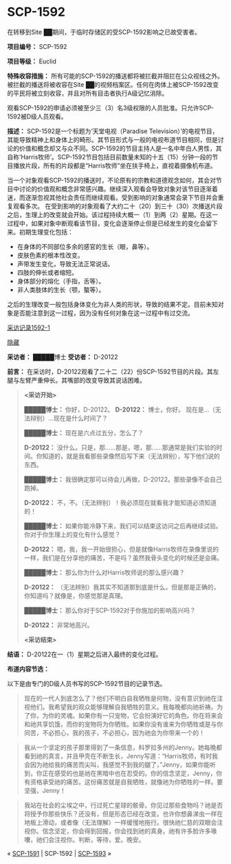 # SCP-1592
                        




在转移到Site ██期间，于临时存储区的受SCP-1592影响之已故受害者。



**项目编号：** SCP-1592

**项目等级：** Euclid

**特殊收容措施：** 所有可能的SCP-1592的播送都将被拦截并阻拦在公众视线之外。被拦截的播送将被收容在Site ██的视频档案区。任何在肉体上被SCP-1592改变的平民将被立刻收容，并且对所有目击者执行A级记忆消除。

观看SCP-1592的申请必须被至少三（3）名3级权限的人员批准。只允许SCP-1592被D级人员观看。

**描述：** SCP-1592是一个标题为‘天堂电视（Paradise Television）’的电视节目，其能导致精神上和身体上的畸形。其节目形式与一般的电视布道节目相同，但是讨论的价值和概念却又与众不同。SCP-1592的节目主持人是一名中年白人男性，其自称‘Harris牧师’。SCP-1592节目包括目前数量未知的十五（15）分钟一段的节目播放片段，所有的片段都是“Harris牧师”坐在扶手椅上，直视着摄像机布道。

当一个对象观看SCP-1592的播送时，不论原有的宗教和道德观念如何，其会对节目中讨论的价值观和概念非常感兴趣。继续深入观看会导致对象对该节目逐渐着迷，而逐渐忽视其他社会责任而继续观看。受到影响的对象通常会录下节目并会重复观看多次。
在受到影响的对象观看了大约二十（20）到三十（30）次播送片段之后，生理上的改变就会开始。该过程持续大概一（1）到两（2）星期。在这一过程中，如果对象中断观看该节目，变化会逐渐停止但是已经发生的变化会留下来。初期生理变化包括：

- 在身体的不同部位多余的感官的生长（眼，鼻等）。
- 皮肤色素的根本性改变。
- 声带发生变化，导致无法正常说话。
- 四肢的伸长或者缩短。
- 身体部分的熔化（手指，舌等）。
- 非人类肢体的生长（颚，螯等）。

之后的生理改变一般包括身体变化为非人类的形状，导致的结果不定。目前未知对象是否能注意到这一过程，因为没有任何对象在这一过程中有过交流。


<a shape='rect' class='collapsible-block-link' href='javascript:;'>&#37319;&#35775;&#35760;&#24405;1592-1</a>

<a shape='rect' class='collapsible-block-link' href='javascript:;'>&#38544;&#34255;</a>

**采访者：** █████博士
**受访者：** D-20122

**前言：** 在采访时，D-20122观看了二十二（22）份SCP-1592节目的片段。其左腿与左臂严重伸长。其嘴部的改变导致其说话困难。


> **<采访开始>** 
> 
> **█████博士：** 你好，D-20122。
**D-20122：** 博士，你好。 现在是…（无法辩别）…现在是什么时间了？
> 
> **█████博士：** 现在是六点过五分，怎么了？
> 
> **D-20122：** 没什么。只是，那……那是，嗯，那……那通常是我们实验的时间。你知道的，就是我看那些录像然后写下来（无法辨别），写下他们说的东西。
> 
> **█████博士：** 我很确定那可以待会儿再做，D-20122。那些录像不会自己跑掉。
> 
> **D-20122：** 不，不。（无法辨别）！我必须现在就看我才能知道必须知道的！
> 
> **█████博士：** 如果你能冷静下来，我们可以结束这访问之后再继续试验。你对于你生理上的变化有什么感觉？
> 
> **D-20122：** 嗯，我，我一开始很担心，但是就像Harris牧师在录像里说的一样，我们是在分享他的痛苦，不是吗？虽然我骨头变化的时候还是会痛。
> 
> **█████博士：** 那么你为什么对Harris牧师说的那么感兴趣？
> 
> **D-20122：** （无法辨别）我其实不知道那到底是什么。但是那是正确的，你知道吗？就像是，你感觉那是真理。
> 
> **█████博士：** 那么你对于SCP-1592对于你施加的影响高兴吗？
> 
> **D-20122：** 非常地高兴。
> 
> **<采访结束>** 
> 

**结语：** D-20122在一（1）星期之后进入最终的变化过程。




**布道内容节选：** 

以下是由专门的D级人员书写的SCP-1592节目的记录节选。


> 现在的一代人到底怎么了？他们不明白自我牺牲是何物，没有意识到祂在注视他们。我希望我的观众能够理解自我牺牲的意义。我每晚都向祂祈祷。为了你，为你的灵魂。如果你有一只宠物，它会扮演好它的角色。你在将来会和祂共享饥饿，而你的宠物将为你牺牲。如果你没有谁来为你牺牲或是与你同苦，不必担心，我的孩子，不必担心，因为祂会为你带来一个的！
> 


> 我从一个坚定的孩子那里得到了一条信息，科罗拉多州的Jenny。她每晚都看到祂的真言，并且甲壳在不断生长，Jenny写道：“Harris牧师，有时我会因为祂给我的痛苦而尖叫，我感觉不到我的腿了，”Jenny，如果你能听到，你正在感受的也是祂在黑暗中也在忍受的。你的信念坚定，Jenny，你有资格承受祂的痛苦。这份痛苦就是自我牺牲，就像祂为你牺牲的一样。要坚强，Jenny！
> 


> 我站在社会的尘埃之中，行过死亡星球的骸骨。你见过那些食物吗？祂是否将授予你那些快乐？还没有，但是形态已经在改变。也许你想鼻涕虫一样在地板上滑动，或者像（无法理解）一样缓慢地拖行。很快祂仁慈的双眼会注视你。信念坚定，你会得到回报，你会找到祂的真身。祂有许多脸许多喙囔，祂们会注视你。判断，等待，爱。晚安。
> 



« [SCP-1591](/scp-1591) | SCP-1592 | [SCP-1593](/scp-1593) »





                    